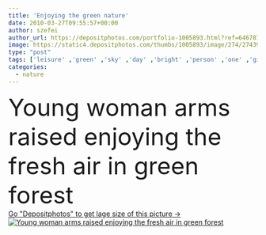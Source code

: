 ```yaml
---
title: 'Enjoying the green nature'
date: 2010-03-27T09:55:57+00:00
author: szefei
author_url: https://depositphotos.com/portfolio-1005893.html?ref=64678756
image: https://static4.depositphotos.com/thumbs/1005893/image/274/2743975/api_thumb_450.jpg?forcejpeg=true
type: "post"
tags: ['leisure' ,'green' ,'sky' ,'day' ,'bright' ,'person' ,'one' ,'girl' ,'female' ,'young' ,'summer' ,'people' ,'relaxation' ,'sunlight' ,'park' ,'freedom' ,'sun' ,'vitality' ,'nature' ,'spring' ,'fresh' ,'outdoor' ,'environment' ,'20s' ,'energy' ,'light' ,'life' ,'tree' ,'freshness' ,'hands' ,'open' ,'concept' ,'relax' ,'refreshment' ,'active' ,'woman' ,'forest' ,'lifestyle' ,'asian' ,'outside' ,'enjoy' ,'standing' ,'enjoying' ,'wellness' ,'carefree' ,'arms' ,'hope' ,'of' ,'Stretching' ,'the' ]
categories: 
  - nature
---
```

<div aling="center">
            <font size="60"> Young woman arms raised enjoying the fresh air in green forest</font>   
</div>
<div>
    <a href='https://static4.depositphotos.com/thumbs/1005893/image/274/2743975/api_thumb_450.jpg?forcejpeg=true?ref=64678756' target=_blank > Go "Depositphotos" to get lage size of this picture ->
        <img href='https://static4.depositphotos.com/thumbs/1005893/image/274/2743975/api_thumb_450.jpg?forcejpeg=true?ref=64678756' src='https://static4.depositphotos.com/1005893/274/i/950/depositphotos_2743975-stock-photo-enjoying-the-green-nature.jpg?forcejpeg=true' alt='Young woman arms raised enjoying the fresh air in green forest' >
    </a>
</div>
